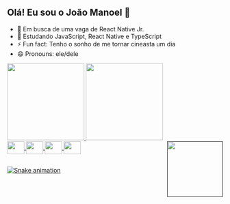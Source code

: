 ## Olá! Eu sou o João Manoel 👋
- 🔭 Em busca de uma vaga de React Native Jr.
- 🌱 Estudando JavaScript, React Native e TypeScript
- ⚡ Fun fact: Tenho o sonho de me tornar cineasta um dia
- 😄 Pronouns: ele/dele

<div>
<a href="https://github.com/joaomanoelpdelima">
<img height="180em" src="https://github-readme-stats.vercel.app/api?username=joaomanoelpdelima&show_icons=true&theme=dark&include_all_commits=true&count_private=true"/>
<img height="180em" src="https://github-readme-stats.vercel.app/api/top-langs/?username=joaomanoelpdelima&theme=dark&langs_count=16"/>
</div>
  
<div>
<img align="center" height="30" width="40" src="https://cdn.jsdelivr.net/gh/devicons/devicon/icons/javascript/javascript-original.svg" />
<img align="center" height="30" width="40" src="https://cdn.jsdelivr.net/gh/devicons/devicon/icons/typescript/typescript-original.svg" />
<img align="center" height="30" width="40" src="https://cdn.jsdelivr.net/gh/devicons/devicon/icons/react/react-original.svg" />
<img align="center" height="30" width="40" src="https://cdn.jsdelivr.net/gh/devicons/devicon/icons/git/git-original.svg" />
<a href=""<img src="https://img.shields.io/badge/Gmail-D14836?style=for-the-badge&logo=gmail&logoColor=white">
<img height="130em" align="right"src="https://thumbs.gfycat.com/SillyBlondDuckbillcat-max-1mb.gif">

## 
<div/>

![Snake animation](https://github.com/joaomanoelpdelima/joaomanoelpdelima/blob/output/github-contribution-grid-snake.svg)
  

